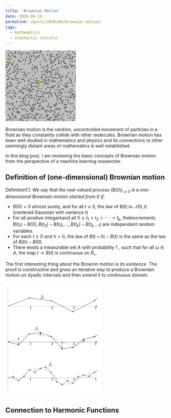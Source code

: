 ```yaml
---
title: 'Brownian Motion'
date: 2020-04-10
permalink: /posts/2020/04/brownian_motion/
tags:
  - mathematics
  - stochastic calculus
---
```



<img src="/images/Brownian_motion.gif" class="center">

Brownian motion is the random, uncontrolled movement of particles in a fluid as they constantly collide with other molecules. Brownian motion has been well studied in mathematics and physics and its connections to other seemingly distant areas of mathematics is well established.

In this blog post, I am reviewing the basic concepts of Brownian motion from the perspective of a machine learning researcher.

## Definition of (one-dimensional) Brownian motion

Definition1.1. _We say that the real-valued process $(B(t))_{t≥0}$ is a one-dimensional Brownian motion started from $0$ if:_
* $B(0) = 0$ almost  surely,  and  for  all $t≥0$,  the  law  of $B(t)$ is $\mathcal{N}(0,t)$ (centered Gaussian with variance $t$)
* For  all  positive  integerkand  all $0≤t_1< t_2<···< t_k$,  thekincrements $B(t_1)−B(0),B(t_2)−B(t_1),...,B(t_k)−B(t_{k−1})$ are independent random variables.
* For each $t≥0$ and $h >0$, the law of $B(t+h)−B(t)$ is the same as the law of $B(h)−B(0)$.
* There  exists  a  measurable  set $A$ with  probability $1$ , such that for all $\omega\in A$, the map $t\to B(t)$ is continuous on $R_+$.

The first interesting thing about the Brownin motion is _its existence_. The proof is constructive and gives an iterative way to produce a Brownian motion on dyadic intervals and then extend it to continuous domain.

<img src="/images/bm_iterative_construction.png" alt="iterative_construction" width="300" class="center">

## Connection to Harmonic Functions

